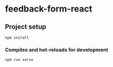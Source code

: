 # feedback-form-react
## Project setup
```
npm install
```

### Compiles and hot-reloads for development
```
npm run serve
```
